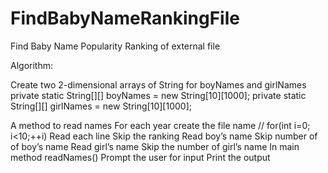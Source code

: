 # FindBabyNameRankingFile
Find Baby Name Popularity Ranking of external file


Algorithm:

Create two 2-dimensional arrays of String for boyNames and girlNames
   private static String[][] boyNames = new String[10][1000];
  private static String[][] girlNames = new String[10][1000];

A method to read names
For each year create the file name // for(int i=0; i<10;++i) 
Read each line 
Skip the ranking
Read boy’s name
Skip number of of boy’s name
Read girl’s name
Skip the number of girl’s name
In main method
readNames()
Prompt the user for input
Print the output
